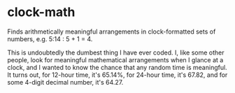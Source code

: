 # clock-math
Finds arithmetically meaningful arrangements in clock-formatted sets of numbers, e.g. 5:14 : 5 + 1 = 4.

This is undoubtedly the dumbest thing I have ever coded.  I, like some other people, look for meaningful mathematical arrangements when I glance at a clock, and I wanted to know the chance that any random time is meaningful.  It turns out, for 12-hour time, it's 65.14%, for 24-hour time, it's 67.82, and for some 4-digit decimal number, it's 64.27.
